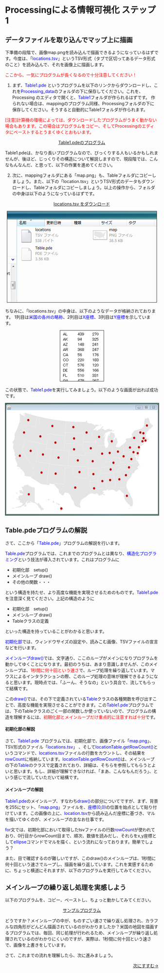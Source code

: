 # Processingによる情報可視化 ステップ1


## データファイルを取り込んでマップ上に描画

下準備の段階で、画像map.pngを読み込んで描画できるようになっているはずです。今度は、「<span style="color: blue;">locations.tsv</span>」というTSV形式（タブで区切ってあるデータ形式のこと）を読み込んで、それを画像上に描画します。

<span style="color: red;">ここから、一気にプログラムが長くなるので十分注意してください！</span>

1. まず、<span style="color: blue;">Table1.pde</span> というプログラムを以下のリンクからダウンロードし、これを<span style="color: blue;">Processing_data</span>のフォルダの下に保存してください。これを、Processing のエディタで開くと、<span style="color: blue;">Table1</span>フォルダが作られるはずです。 作られない場合は、mappingのプログラム同様、Processingフォルダの下に保存してください。そうすると自動的にTable1フォルダが作られます。


<span style="color: red;">[注意]計算機の環境によっては、ダウンロードしたプログラムがうまく動かない場合もあります。この場合はプログラムをコピー、そしてProcessingのエディタにペーストするとうまくゆくとおもいます。</span>


<p align="center"><a target="_blank" href="./Table1.pde" download="./Table1.pde">Table1.pdeのプログラム</a></p>

Table1.pdeは、かなり長いプログラムなので、びっくりする人もいるかもしれませんが、後ほど、じっくりその構造について解説しますので、現段階では、こんなもんなんだ、と思って、以下の作業を進めてください。


2. 次に、mappingフォルダにある「map.png」も、Tableフォルダにコピーしましょう。また、以下の「location.tsv」というTSV形式のデータもダウンロードし、Tableフォルダにコピーしましょう。以上の操作から、フォルダの中身は以下のようになっているはずです。



<p align="center"><a target="_blank" href="./Table/locations.tsv">locations.tsv をダウンロード</a>

<p align="center">
  <img src="table_1" alt="" border="1">
</p>


ちなみに、「locations.tsv」の中身は、以下のようなデータが格納されております。
1列目は<span style="color: blue;">米国の各州の略称</span>、2列目は<span style="color: blue;">X座標</span>、3列目は<span style="color: blue;">Y座標</span>を示しています。



<p align="center">
  <img src="./TSV_file" alt="" border="1">
</p>



この状態で、<span style="color: blue;">Table1.pde</span>を実行してみましょう。以下のような画面が出れば成功です。

<p align="center" src="table_2">
  <img src="table_2" alt="" width="553" height="368" border="1">
</p>





## Table.pdeプログラムの解説

さて、ここから「<span style="color: blue;">Table.pde</span>」プログラムの解説を行います。

<span style="color: blue;">Table.pde</span>プログラムでは、これまでのプログラムとは異なり、<span style="color: blue;">構造化プログラミング</span>という技法が導入されています。これはプログラムに



- 初期化部　setup()
- メインループ draw()
- その他の関数・・・




という構造を持たせ、より高度な機能を実現させるためのものです。<span style="color: blue;">Table1.pde</span>を注意深く見てください。上記の構造のように



- 初期化部　setup()
- メインループ draw()
- Tableクラスの定義



といった構造を持っていることがわかると思います。





<span style="color: blue;">初期化部</span>では、ウィンドウサイズの設定や、読みこむ画像、TSVファイルの宣言などを行います。

<span style="color: blue;">メインループdraw()</span>では、文字通り、ここのループがメインになりプログラムを動かしてゆくことになります。最初のうちは、あまり意識しませんが、このメインループは、<span style="color: red;">1秒間に何十回という速さ</span>で、ループ処理を繰り返しています。マウスによるインタラクションの際、このループ処理の意味が理解できるようになると思います。現時点では、「ふーん、そうなの」という具合で、流してもらって結構です。

この<span style="color: blue;">draw()</span>では、その下で定義されている<span style="color: blue;">Table</span>クラスの各種関数を呼び出すことで、高度な機能を実現させることができます。この<span style="color: blue;">Table1.pde</span>プログラムでは、下のTableクラスのごく一部の関数しか使っていないので、プログラムの構造を理解するには、<span style="color: red;">初期化部とメインループだけ重点的に注意すれば十分</span>です。



#### 初期化部の解説

さて、<span style="color: blue;">Table1.pde</span> プログラムでは、初期化部で、画像ファイル「<span style="color: blue;">map.png</span>」、TSV形式のファイル「<span style="color: blue;">locations.tsv</span>」 、そして<span style="color: blue;">locationTable.getRowCount()</span>というコマンドで、<span style="color: blue;">locations.tsv</span>ファイルの行数をカウントし、その結果を<span style="color: blue;">rowCount</span>に格納しています。<span style="color: blue;">locationTable.getRowCount()</span>は、メインループの下の<span style="color: blue;">Table</span>のクラスで定義されており、詳細は、そちらを参照してもらうとよいと思います。もし、詳細が理解できなければ、「まあ、こんなもんだろう」、という感じで流していただいて結構です。



#### メインループの解説

<span style="color: blue;">Table1.pde</span>のメインループ、すなわち<span style="color: blue;">draw()</span>の部分についてですが、まず、背景を255にセット、「<span style="color: blue;">map.png</span>」ファイルを、<span style="color: blue;">座標(0,0)</span>の位置を始点として貼り付けています。この画像の上に、<span style="color: blue;">location.tsv</span>から読み込んだ座標に基づき、マルを描いてゆくのが、メインループの主なお仕事です。

<span style="color: blue;">for</span>文では、初期化部において取得したtsvファイルの行数<span style="color: blue;">rowCount</span>が使われており、0行目からrowCount目まで、順次、数値を読みだし、それらをx,y座標として<span style="color: blue;">ellipse</span>コマンドでマルを描く、という流れになっております。簡単でしょう？

また、目で確認するのが難しいですが、このdraw()のメインループは、1秒間に何十回という速さでループし、描画を繰り返しています。これを実感するために、ちょっと横道にそれますが、以下のプログラムを実行してみてください。





## メインループの繰り返し処理を実感しよう

以下のプログラムを、コピー、ペーストし、ちょっと動かしてみてください。


<p align="center"><a target="_blank" href="./sample.pde">サンプルプログラム</a></p>



どうですか？メインループの中が、ものすごい速さで繰り返し処理され、カラフルな四角形がどんどん描画されているのがわかりましたか？米国の地図を描画するプログラムでは、毎回、同じ処理が行われるため、メインループが繰り返し処理されているのがわかりにくいのですが、実際は、1秒間に何十回という速さで、画像を上書きをしています。



さて、これまでの流れを理解したら、次に進みましょう。

<p align="right"><a href="../mapping_2/mapping_2.html" >次にすすむ→</a></p>

